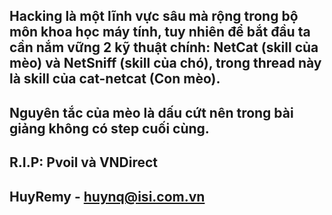 Hacking là một lĩnh vực sâu mà rộng trong bộ môn khoa học máy tính, tuy nhiên để bắt đầu ta cần nắm vững 2 kỹ thuật chính: NetCat (skill của mèo) và NetSniff (skill của chó), trong thread này là skill của cat-netcat (Con mèo).
-----
Nguyên tắc của mèo là dấu cứt nên trong bài giảng không có step cuối cùng.
-----
R.I.P: Pvoil và VNDirect 
-----
HuyRemy - huynq@isi.com.vn
-----


